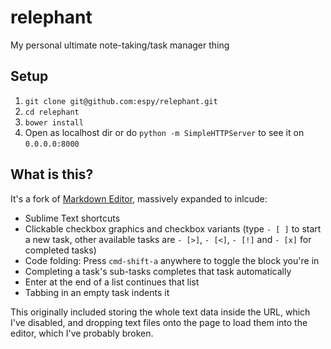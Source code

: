relephant
=========

My personal ultimate note-taking/task manager thing

## Setup

  1. `git clone git@github.com:espy/relephant.git`
  2. `cd relephant`
  3. `bower install`
  4. Open as localhost dir or do `python -m SimpleHTTPServer` to see it on `0.0.0.0:8000`

## What is this?

It's a fork of [Markdown Editor](https://github.com/jbt/markdown-editor), massively expanded to inlcude:
  - Sublime Text shortcuts
  - Clickable checkbox graphics and checkbox variants (type `- [ ]` to start a new task, other available tasks are `- [>]`,  `- [<]`, `- [!]` and `- [x]` for completed tasks)
  - Code folding: Press `cmd-shift-a` anywhere to toggle the block you're in
  - Completing a task's sub-tasks completes that task automatically
  - Enter at the end of a list continues that list
  - Tabbing in an empty task indents it

This originally included storing the whole text data inside the URL, which I've disabled, and dropping text files onto the page to load them into the editor, which I've probably broken.
